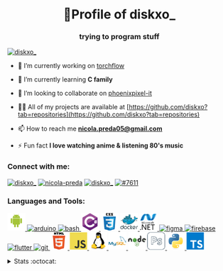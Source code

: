 <h1 align="center">🚀Profile of diskxo_</h1>
<h3 align="center">trying to program stuff</h3>

<p align="left"> <a href="https://twitter.com/diskxo_" target="blank"><img src="https://img.shields.io/twitter/follow/diskxo_?logo=twitter&style=for-the-badge" alt="diskxo_" /></a> </p>

- 🔭 I’m currently working on [torchflow](https://github.com/phoenixpixel-it/TorchFlow)

- 🌱 I’m currently learning **C family**

- 👯 I’m looking to collaborate on [phoenixpixel-it](https://github.com/phoenixpixel-it/)

- 👨‍💻 All of my projects are available at [https://github.com/diskxo?tab=repositories](https://github.com/diskxo?tab=repositories)

- 📫 How to reach me **nicola.preda05@gmail.com**

- ⚡ Fun fact **I love watching anime & listening 80's music**

<h3 align="left">Connect with me:</h3>
<p align="left">
<a href="https://twitter.com/diskxo_" target="blank"><img align="center" src="https://cdn.jsdelivr.net/npm/simple-icons@3.0.1/icons/twitter.svg" alt="diskxo_" height="30" width="40" /></a>
<a href="https://stackoverflow.com/users/nicola-preda" target="blank"><img align="center" src="https://cdn.jsdelivr.net/npm/simple-icons@3.0.1/icons/stackoverflow.svg" alt="nicola-preda" height="30" width="40" /></a>
<a href="https://instagram.com/diskxo_" target="blank"><img align="center" src="https://cdn.jsdelivr.net/npm/simple-icons@3.0.1/icons/instagram.svg" alt="diskxo_" height="30" width="40" /></a>
<a href="https://discord.gg/#7611" target="blank"><img align="center" src="https://cdn.jsdelivr.net/npm/simple-icons@3.0.1/icons/discord.svg" alt="#7611" height="30" width="40" /></a>
</p>

<h3 align="left">Languages and Tools:</h3>
<p align="left"> <a href="https://developer.android.com" target="_blank"> <img src="https://raw.githubusercontent.com/devicons/devicon/master/icons/android/android-original-wordmark.svg" alt="android" width="40" height="40"/> </a> <a href="https://www.arduino.cc/" target="_blank"> <img src="https://cdn.worldvectorlogo.com/logos/arduino-1.svg" alt="arduino" width="40" height="40"/> </a> <a href="https://www.gnu.org/software/bash/" target="_blank"> <img src="https://www.vectorlogo.zone/logos/gnu_bash/gnu_bash-icon.svg" alt="bash" width="40" height="40"/> </a> <a href="https://www.w3schools.com/cs/" target="_blank"> <img src="https://raw.githubusercontent.com/devicons/devicon/master/icons/csharp/csharp-original.svg" alt="csharp" width="40" height="40"/> </a> <a href="https://www.w3schools.com/css/" target="_blank"> <img src="https://raw.githubusercontent.com/devicons/devicon/master/icons/css3/css3-original-wordmark.svg" alt="css3" width="40" height="40"/> </a> <a href="https://www.docker.com/" target="_blank"> <img src="https://raw.githubusercontent.com/devicons/devicon/master/icons/docker/docker-original-wordmark.svg" alt="docker" width="40" height="40"/> </a> <a href="https://dotnet.microsoft.com/" target="_blank"> <img src="https://raw.githubusercontent.com/devicons/devicon/master/icons/dot-net/dot-net-original-wordmark.svg" alt="dotnet" width="40" height="40"/> </a> <a href="https://www.figma.com/" target="_blank"> <img src="https://www.vectorlogo.zone/logos/figma/figma-icon.svg" alt="figma" width="40" height="40"/> </a> <a href="https://firebase.google.com/" target="_blank"> <img src="https://www.vectorlogo.zone/logos/firebase/firebase-icon.svg" alt="firebase" width="40" height="40"/> </a> <a href="https://flutter.dev" target="_blank"> <img src="https://www.vectorlogo.zone/logos/flutterio/flutterio-icon.svg" alt="flutter" width="40" height="40"/> </a> <a href="https://git-scm.com/" target="_blank"> <img src="https://www.vectorlogo.zone/logos/git-scm/git-scm-icon.svg" alt="git" width="40" height="40"/> </a> <a href="https://www.w3.org/html/" target="_blank"> <img src="https://raw.githubusercontent.com/devicons/devicon/master/icons/html5/html5-original-wordmark.svg" alt="html5" width="40" height="40"/> </a> <a href="https://developer.mozilla.org/en-US/docs/Web/JavaScript" target="_blank"> <img src="https://raw.githubusercontent.com/devicons/devicon/master/icons/javascript/javascript-original.svg" alt="javascript" width="40" height="40"/> </a> <a href="https://www.linux.org/" target="_blank"> <img src="https://raw.githubusercontent.com/devicons/devicon/master/icons/linux/linux-original.svg" alt="linux" width="40" height="40"/> </a> <a href="https://www.mysql.com/" target="_blank"> <img src="https://raw.githubusercontent.com/devicons/devicon/master/icons/mysql/mysql-original-wordmark.svg" alt="mysql" width="40" height="40"/> </a> <a href="https://nodejs.org" target="_blank"> <img src="https://raw.githubusercontent.com/devicons/devicon/master/icons/nodejs/nodejs-original-wordmark.svg" alt="nodejs" width="40" height="40"/> </a> <a href="https://www.photoshop.com/en" target="_blank"> <img src="https://raw.githubusercontent.com/devicons/devicon/master/icons/photoshop/photoshop-line.svg" alt="photoshop" width="40" height="40"/> </a> <a href="https://www.python.org" target="_blank"> <img src="https://raw.githubusercontent.com/devicons/devicon/master/icons/python/python-original.svg" alt="python" width="40" height="40"/> </a> <a href="https://www.typescriptlang.org/" target="_blank"> <img src="https://raw.githubusercontent.com/devicons/devicon/master/icons/typescript/typescript-original.svg" alt="typescript" width="40" height="40"/> </a></p>

<details>
<summary>
  Stats :octocat:
</summary>

#### GitHub Stats :bar_chart:

![diskxo's github stats](https://github-readme-stats.vercel.app/api?username=diskxo&count_private=true&theme=dark)

[![diskxo's wakatime stats](https://github-readme-stats.vercel.app/api/wakatime?username=diskxo&theme=dark)](https://github.com/anuraghazra/github-readme-stats)

[![Top Langs](https://github-readme-stats.vercel.app/api/top-langs/?username=diskxo&langs_count=8&theme=dark)](https://github.com/anuraghazra/github-readme-stats)

</details>

